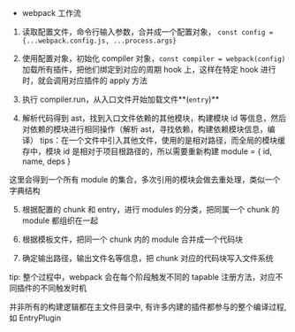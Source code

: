 - webpack 工作流

1. 读取配置文件，命令行输入参数，合并成一个配置对象， `const config = {...webpack.config.js, ...process.args}`

2. 使用配置对象，初始化 compiler 对象，`const compiler = webpack(config)`
   加载所有插件，把他们绑定到对应的周期 hook 上，这样在特定 hook 进行时，就会调用对应插件的 apply 方法

3. 执行 compiler.run，从入口文件开始加载文件**(`entry`)**

4. 解析代码得到 ast，找到入口文件依赖的其他模块，构建模块 id 等信息，然后对依赖的模块进行相同操作（解析 ast，寻找依赖，构建依赖模块信息，编译）
   tips：在一个文件中引入其他文件，使用的是相对路径，而全局的模块缓存中，模块 id 是相对于项目根路径的，所以需要重新构建
   module = { id, name, deps }

这里会得到一个所有 module 的集合，多次引用的模块会做去重处理，类似一个字典结构

5. 根据配置的 chunk 和 entry，进行 modules 的分类，把同属一个 chunk 的 module 都组织在一起

6. 根据模板文件，把同一个 chunk 内的 module 合并成一个代码块

7. 确定输出路径，输出文件名等信息，把 chunk 对应的代码块写入文件系统

tip: 整个过程中，webpack 会在每个阶段触发不同的 tapable 注册方法，对应不同插件的不同触发时机

并非所有的构建逻辑都在主文件目录中, 有许多内建的插件都参与的整个编译过程, 如 EntryPlugin
